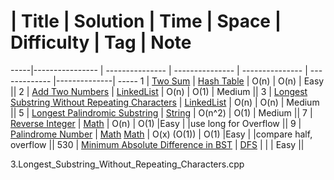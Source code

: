 

 #  | Title           |  Solution       |  Time           | Space           | Difficulty    | Tag          | Note
-----|---------------- | --------------- | --------------- | --------------- | ------------- |--------------| -----
1 | [Two Sum](https://leetcode.com/problems/two-sum/#/description/) | [Hash Table](./src/1.Two_Sum.cpp)  |  O(n)    |  O(n)        | Easy         ||
2 | [Add Two Numbers](https://leetcode.com/problems/add-two-numbers/#/description/) | [LinkedList](./src/2.Add_Two_Numbers.cpp)  |  O(n)    |  O(1)        | Medium         ||
3 | [Longest Substring Without Repeating Characters](https://leetcode.com/problems/longest-substring-without-repeating-characters/#/description/) | [LinkedList](./src/3.Longest_Substring_Without_Repeating_Characters.cpp)  |  O(n)    |  O(n)        | Medium         ||
5 | [Longest Palindromic Substring](https://leetcode.com/problems/longest-palindromic-substring/#/description/) | [String](./src/5.Longest_Palindromic_Substring.cpp)  |  O(n^2)    |  O(1)        | Medium         ||
7 | [Reverse Integer](https://leetcode.com/problems/reverse-integer/#/description/) | [Math](./src/7.Reverse_Integer.cpp)  |  O(n)    |  O(1)        |Easy |  |use long for Overflow        ||
9 | [Palindrome Number](https://leetcode.com/problems/palindrome-number/#/description/) | [Math](./src/9.Palindrome_Number1.cpp)  [Math](./src/9.Palindrome_Number2.cpp) |  O(x) (O(1))    |  O(1)        |Easy |  |compare half, overflow      ||
530 | [Minimum Absolute Difference in BST](https://leetcode.com/problems/minimum-absolute-difference-in-bst/#/description/) | [DFS](./src/530.Minimum_Absolute_Difference_in_BST.cpp)  |      |          | Easy         ||



3.Longest_Substring_Without_Repeating_Characters.cpp
